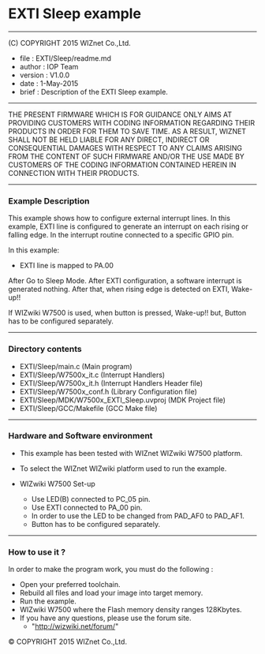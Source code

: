 # EXTI Sleep example
******************************************************************************
(C) COPYRIGHT 2015 WIZnet Co.,Ltd.

  * file    : EXTI/Sleep/readme.md
  * author  : IOP Team
  * version : V1.0.0
  * date    : 1-May-2015
  * brief   : Description of the EXTI Sleep example.
******************************************************************************
THE PRESENT FIRMWARE WHICH IS FOR GUIDANCE ONLY AIMS AT PROVIDING CUSTOMERS WITH CODING INFORMATION REGARDING THEIR PRODUCTS IN ORDER FOR THEM TO SAVE TIME. AS A RESULT, WIZNET SHALL NOT BE HELD LIABLE FOR ANY DIRECT, INDIRECT OR CONSEQUENTIAL DAMAGES WITH RESPECT TO ANY CLAIMS ARISING FROM THE CONTENT OF SUCH FIRMWARE AND/OR THE USE MADE BY CUSTOMERS OF THE CODING INFORMATION CONTAINED HEREIN IN CONNECTION WITH THEIR PRODUCTS.
******************************************************************************

### Example Description

This example shows how to configure external interrupt lines.
In this example, EXTI line is configured to generate an interrupt on each rising or falling edge. In the interrupt routine connected to a specific GPIO pin.

In this example:
  - EXTI line is mapped to PA.00

After Go to Sleep Mode.
After EXTI configuration, a software interrupt is generated nothing.
After that, when rising edge is detected on EXTI, Wake-up!!

If WIZwiki W7500 is used, when button is pressed, Wake-up!!
but, Button has to be configured separately.
______________________________________________________________________________

### Directory contents

  - EXTI/Sleep/main.c                                (Main program)
  - EXTI/Sleep/W7500x_it.c                           (Interrupt Handlers)
  - EXTI/Sleep/W7500x_it.h                           (Interrupt Handlers Header file)
  - EXTI/Sleep/W7500x_conf.h                         (Library Configuration file)
  - EXTI/Sleep/MDK/W7500x_EXTI_Sleep.uvproj          (MDK Project file)
  - EXTI/Sleep/GCC/Makefile                          (GCC Make file)
______________________________________________________________________________

### Hardware and Software environment

  - This example has been tested with WIZnet WIZwiki W7500 platform.
  - To select the WIZnet WIZwiki platform used to run the example.

  - WIZwiki W7500 Set-up
    - Use LED(B) connected to PC_05 pin.
    - Use EXTI connected to PA_00 pin.
    - In order to use the LED to be changed from PAD_AF0 to PAD_AF1.
    - Button has to be configured separately.
______________________________________________________________________________

### How to use it ?

In order to make the program work, you must do the following :

 - Open your preferred toolchain.
 - Rebuild all files and load your image into target memory.
 - Run the example.
 - WIZwiki W7500 where the Flash memory density ranges 128Kbytes.
 - If you have any questions, please use the forum site.
   - "http://wizwiki.net/forum/"

&copy; COPYRIGHT 2015 WIZnet Co.,Ltd.
